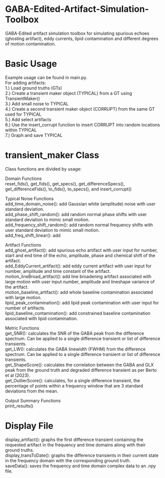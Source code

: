 # GABA-Edited-Artifact-Simulation-Toolbox
GABA-Edited artifact simulation toolbox for simulating spurious echoes (ghosting artifact), eddy currents, lipid contamination and different degrees of motion contamination.

# Basic Usage
Example usage can be found in main.py.\
For adding artifacts:\
1.) Load ground truths (GTs)\
2.) Create a transient maker object (TYPICAL) from a GT using TransientMaker()\
3.) Add small noise to TYPICAL\
4.) Create a second transient maker object (CORRUPT) from the same GT used for TYPICAL\
5.) Add select artifacts\
6.) Use the insert_corrupt function to insert CORRUPT into random locations within TYPICAL\
7.) Graph and save TYPICAL

# transient_maker Class
Class functions are divided by usage:

Domain Functions\
reset_fids(), get_fids(), get_specs(), get_differenceSpecs(), get_differenceFids(), to_fids(), to_specs(), and insert_corrupt()

Typical Noise Functions\
add_time_domain_noise(): add Gaussian white (amplitude) noise with user standard deviation.\
add_phase_shift_random(): add random normal phase shifts with user standard deviation to mimic small motion.\
add_frequency_shift_random(): add random normal frequency shifts with user standard deviation to mimic small motion.\
add_freq_shift_linear(): add  

Artifact Functions\
add_ghost_artifact(): add spurious echo artifact with user input for number, start and end time of the echo, amplitude, phase and chemical shift of the artifact.\
add_EddyCurrent_artifact(): add eddy current artifact with user input for number, amplitude and time constant of the artifact.\
motion_lineBroad_artifact(): add line broadening artifact associated with large motion with user input number, amplitude and lineshape variance of the artifact.\
motion_baseline_artifact(): add whole baseline contamination associated with large motion.\
lipid_peak_contamination(): add lipid peak contamination with user input for number of artifacts.\
lipid_baseline_contamination(): add constrained baseline contamination associated with lipid contamination.

Metric Functions\
get_SNR(): calculates the SNR of the GABA peak from the difference spectrum. Can be applied to a single difference transient or list of difference transients.\
get_LW(): calculates the GABA linewidth (FWHM) from the difference spectrum. Can be applied to a single difference transient or list of difference transients.\
get_ShapeScore(): calculates the correlation between the GABA and GLX peak from the ground truth and degraded difference transient as per Berto et al (2023).\
get_OutlierScore(): calculates, for a single difference transient, the percentage of points within a frequency window that are 3 standard deviations from the mean.

Output Summary Functions\
print_results()

# Display File
display_artifact(): graphs the first difference transient containing the requested artifact in the frequency and time domains along with their ground truths.\
display_transToDate(): graphs the difference transients in their current state in the frequency domain with the corresponding ground truth.\
saveData(): saves the frequency and time domain complex data to an .npy file.
